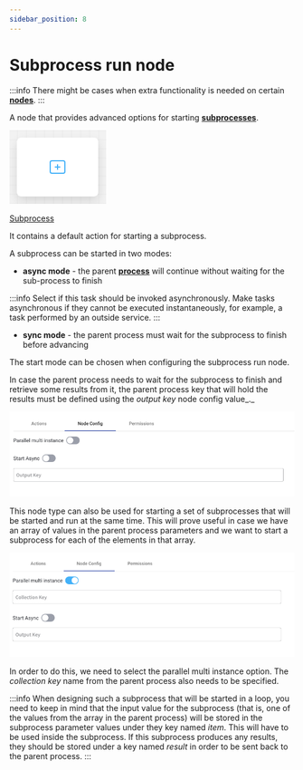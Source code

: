 ```yaml
---
sidebar_position: 8
---
```


# Subprocess run node

:::info
There might be cases when extra functionality is needed on certain [**nodes**](../../terms/flowx-node).
:::

A node that provides advanced options for starting [**subprocesses**](../../terms/flowx-subprocess).

![](./img/subprocess_run_node.png#center)

[Subprocess](../process/subprocess.md)

It contains a default action for starting a subprocess.

A subprocess can be started in two modes:

* **async mode** - the parent [**process**](../../terms/flowx-process) will continue without waiting for the sub-process to finish

:::info
Select if this task should be invoked asynchronously. Make tasks asynchronous if they cannot be executed instantaneously, for example, a task performed by an outside service.
:::

* **sync mode** - the parent process must wait for the subprocess to finish before advancing

The start mode can be chosen when configuring the subprocess run node.

In case the parent process needs to wait for the subprocess to finish and retrieve some results from it, the parent process key that will hold the results must be defined using the _output key_ node config value_._

![](./img/subprocess_run_config.png)

This node type can also be used for starting a set of subprocesses that will be started and run at the same time. This will prove useful in case we have an array of values in the parent process parameters and we want to start a subprocess for each of the elements in that array.

![](./img/subprocess_run_config1.png)

In order to do this, we need to select the parallel multi instance option. The _collection key_ name from the parent process also needs to be specified.

:::info
When designing such a subprocess that will be started in a loop, you need to keep in mind that the input value for the subprocess (that is, one of the values from the array in the parent process) will be stored in the subprocess parameter values under they key named _item_. This will have to be used inside the subprocess. If this subprocess produces any results, they should be stored under a key named _result_ in order to be sent back to the parent process.
:::

